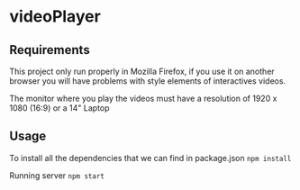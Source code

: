 # videoPlayer
## Requirements
This project only run properly in Mozilla Firefox, if you use it on another browser you will have problems with style elements of interactives videos.

The monitor where you play the videos must have a resolution of 1920 x 1080 (16:9) or a 14" Laptop

## Usage

To install all the dependencies that we can find in package.json
`npm install`

Running server
`npm start`
